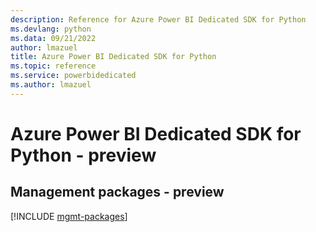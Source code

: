 ```yaml
---
description: Reference for Azure Power BI Dedicated SDK for Python
ms.devlang: python
ms.data: 09/21/2022
author: lmazuel
title: Azure Power BI Dedicated SDK for Python
ms.topic: reference
ms.service: powerbidedicated
ms.author: lmazuel
---
```

# Azure Power BI Dedicated SDK for Python - preview

## Management packages - preview
[!INCLUDE [mgmt-packages](power-bi-dedicated-mgmt-index.md)]